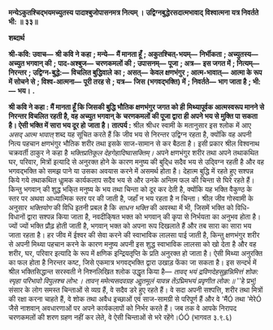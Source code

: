**मन्येऽकुतश्चिद्भयमच्युतस्य** **पादाश्बुजोपासनमत्र नित्यम् ।** **उद्विग्नबुद्धेरसदात्मभावाद्** **विश्वात्मना यत्र निवर्तते भी: ॥ ३३॥** 

**शब्दार्थ** 

**श्री-कवि: उवाच—** **श्री कवि ने कहा** **; मन्ये—** **मैं मानता हूँ** **; अकुतश्चित्-भयम्—** **निर्भीकता** **; अच्युतस्य—** **अच्युत भगवान् की** **;** **पाद-अश्बुज—** **चरणकमलों की** **; उपासनम्—** **पूजा** **; अत्र—** **इस जगत में** **; नित्यम्—** **निरन्तर** **; उद्विग्न-बुद्धे:—** **विचलित बुद्धिवाले** **का** **; असत्—** **केवल क्षणभंगुर** **; आत्म-भावात्—** **आत्मा के रूप में सोचने से** **; विश्व-आत्मना—** **पूरी तरह से** **; यत्र—** **जिस** **(भगवद्भक्ति) में** **; निवर्तते—** **भाग जाता है** **; भी:—** **भय।** **.** 

**श्री कवि ने कहा : मैं मानता हूँ कि जिसकी बुद्धि भौतिक क्षणभंगुर जगत को ही** **मिथ्यापूर्वक आत्मस्वरूप मानने से निरन्तर विचलित रहती है, वह अच्युत भगवान् के** **चरणकमलों की पूजा द्वारा ही अपने भय से मुक्ति पा सकता है। ऐसी भक्ति में सारा भय दूर हो** **जाता है।** **तात्पर्य :** श्रील श्रीधर स्वामी के मतानुसार इस श्लोक में आए *असद् आत्म भावात्* शब्द यह सूचित करते हैं कि जीव भय से निरन्तर उद्विग्न रहता है, क्योंकि वह अपनी नित्य पहचान क्षणभंगुर भौतिक शरीर तथा इसके साज-सामान से कर बैठता है। इसी प्रकार श्रील विश्वनाथ चक्रवर्ती ठाकुर ने कहा है *भक्तिप्रतिकूल देहगेहादिष्वासक्तिम्।* अपने क्षणभंगुर शरीर तथा अपने तथाकथित घर, परिवार, मित्रों इत्यादि से अनुरक्त होने के कारण मनुष्य की बुदि्ध सदैव भय से उदि्वग्न रहती है और वह भगवद्भक्ति को समझ पाने या उसका अवयास करने में असमर्थ होता है। देहात्म बुद्धि में रहते हुए सश्पन्न किये गये तथाकथित धाॢमक कार्यकलाप सदैव भय से और उनके अन्तिम फल की चिन्ता से घिरे रहते हैं। किन्तु भगवान् की शुद्ध भकि्त मनुष्य के भय तथा चिन्ता को दूर कर देती है, क्योंकि यह भक्ति वैकुण्ठ के स्तर पर अथवा आध्यात्मिक स्तर पर की जाती है, जहाँ न भय रहता है न चिन्ता। श्रील जीव गोस्वामी के अनुसार *भक्तियोग* की विधि इतनी प्रबल है कि *साधन भक्ति* की अवस्था में भी, जिसमें भक्ति को विधि-विधानों द्वारा सश्पन्न किया जाता है, नवदीकि्षत भक्त को भगवान् की कृपा से निर्भयता का अनुभव होता है। ज्यों ज्यों भक्ति प्रौढ़ होती जाती है, भगवान् भक्त को अपना रूप दिखलाते हैं और तब सारा का सारा भय जाता रहता है। हर जीव में ईश्वर की सेवा करने की स्वाभाविक लालसा पाई जाती है, किन्तु क्षणभंगुर शरीर से अपनी मिथ्या पहचान करने के कारण मनुष्य अपनी इस शुद्ध स्वाभाविक लालसा को खो देता है और वह शरीर, घर, परिवार इत्यादि के रूप में क्षणिक इन्द्रियतृप्ति के प्रति अनुरक्त हो जाता है। ऐसी मिथ्या अनुरक्ति का फल होता है निरन्तर कष्ट, जिसे एकमात्र भगवद्भक्ति द्वारा उखाड़ फेंका जा सकता है। इस सन्दर्भ में श्रील भक्तिसिद्धान्त सरस्वती ने निश्नलिखित श्लोक उद्धृत किया है— *तावद् भयं द्रविणदेहसुहृन्निमित्तं* *शोक: स्पृहा परिभावो विपुलश्च लोभ:।* *तावन् ममेत्यसदवग्रह आॢतमूलं* *यावन्न तेंऽघ्रिमभयं प्रवृणीत लोक:॥* ''हे प्रभु! संसार के लोग समस्त चिन्ताओं से व्यग्र हैं, वे सदैव डरे हुए रहते हैं। वे सदा अपनी सश्पत्ति, शरीर तथा मित्रों की रक्षा करना चाहते हैं, वे शोक तथा अवैध इच्छाओं एवं साज-सामग्री से परिपूर्ण हैं और वे 'मैंÓ तथा 'मेरेÓ जैसे नाशवान् अवधारणाओं पर अपने कार्यकलापों को निर्भर करते हैं। जब तक वे आपके निरापद चरणकमलों की शरण ग्रहण नहीं कर लेते, वे ऐसी चिन्ताओं से भरे रहेंगे।ÓÓ (भागवत ३.९.६) 